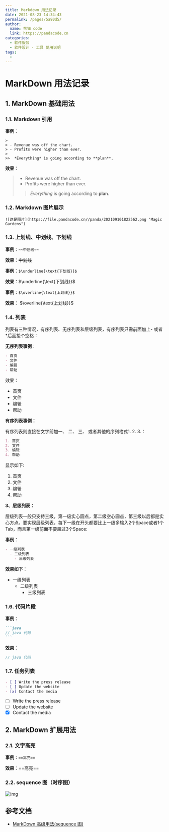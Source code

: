 ```yaml
---
title: Markdown 用法记录
date: 2021-08-23 14:34:43
permalink: /pages/5a80d5/
author: 
  name: 熊猫 code
  link: https://pandacode.cn
categories: 
  - 软件服务
  - 软件设计 - 工具 使用说明
tags: 
  - 
---
```

# MarkDown 用法记录

## 1. MarkDown 基础用法

### 1.1. Markdown 引用

**事例**：

```
>
> - Revenue was off the chart.
> - Profits were higher than ever.
>
>>  *Everything* is going according to **plan**.
```

**效果**：

> - Revenue was off the chart.
> - Profits were higher than ever.
>
>> *Everything* is going according to **plan**.
>>

### 1.2. Markdown 图片展示

```
![这是图片](https://file.pandacode.cn//panda/202109101822562.png "Magic Gardens")
```

### 1.3. 上划线、中划线、下划线

**事例**：``~~中划线~~``

**效果**：~~中划线~~

**事例**：``$\underline{\text{下划线}}$``

**效果**：$\underline{\text{下划线}}$

**事例**：``$\overline{\text{上划线}}$``

**效果**： $\overline{\text{上划线}}$

### 1.4. 列表

列表有三种情况，有序列表、无序列表和层级列表，有序列表只需前面加上- 或者*后面接个空格：

**无序列表事例**：

```markdown
- 首页
- 文件
- 编辑
- 帮助
```

效果：

- 首页
- 文件
- 编辑
- 帮助

**有序列表事例：**

有序列表则直接在文字前加一、 二、 三、 或者其他的序列格式1. 2. 3.：

```markdown
1. 首页
2. 文件
3. 编辑
4. 帮助
```

显示如下:

1. 首页
2. 文件
3. 编辑
4. 帮助

**3、层级列表：**

层级列表一般只支持三级，第一级实心圆点，第二级空心圆点，第三级以后都是实心方点。要实现层级列表，每下一级在开头都要比上一级多输入2个Space或者1个Tab，而且第一级前面不要超过3个Space:

**事例**：

```markdown
- 一级列表
  - 二级列表
    - 三级列表
```

**效果如下**：

- 一级列表
  - 二级列表
    - 三级列表

### 1.6. 代码片段

**事例**：

````markdown
```java
// java 代码
```
````
**效果**：

```java
// java 代码
```

### 1.7. 任务列表

```markdown
- [ ] Write the press release 
- [ ] Update the website 
- [x] Contact the media
```

- [ ] Write the press release 
- [ ] Update the website 
- [x] Contact the media

## 2. MarkDown 扩展用法

### 2.1. 文字高亮

**事例**：`==高亮==`

**效果**：==高亮==

### 2.2. sequence 图（时序图）

![img](https://upload-images.jianshu.io/upload_images/3830893-9f78bc169040ec84.png?imageMogr2/auto-orient/strip|imageView2/2/w/709)



## 参考文档

- [MarkDown 高级用法(sequence 图)](https://www.jianshu.com/p/70e329dd4a00)